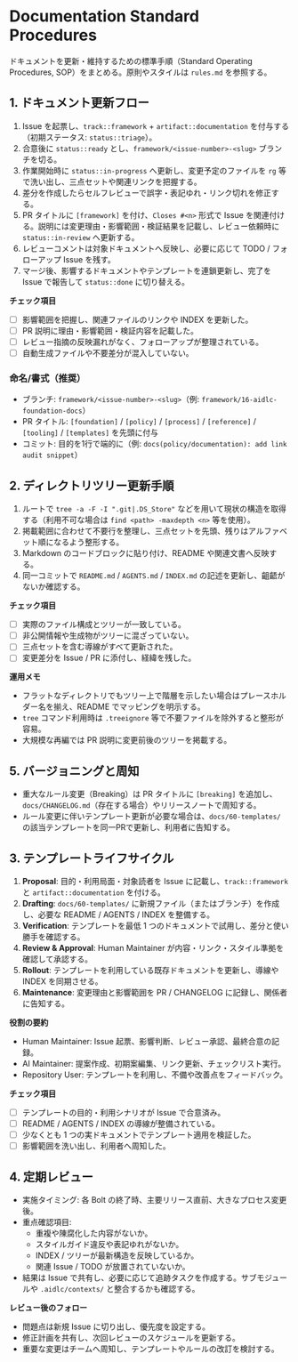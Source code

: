 # Documentation Standard Procedures

ドキュメントを更新・維持するための標準手順（Standard Operating Procedures, SOP）をまとめる。原則やスタイルは `rules.md` を参照する。

## 1. ドキュメント更新フロー
1. Issue を起票し、`track::framework` + `artifact::documentation` を付与する（初期ステータス: `status::triage`）。
2. 合意後に `status::ready` とし、`framework/<issue-number>-<slug>` ブランチを切る。
3. 作業開始時に `status::in-progress` へ更新し、変更予定のファイルを `rg` 等で洗い出し、三点セットや関連リンクを把握する。
4. 差分を作成したらセルフレビューで誤字・表記ゆれ・リンク切れを修正する。
5. PR タイトルに `[framework]` を付け、`Closes #<n>` 形式で Issue を関連付ける。説明には変更理由・影響範囲・検証結果を記載し、レビュー依頼時に `status::in-review` へ更新する。
6. レビューコメントは対象ドキュメントへ反映し、必要に応じて TODO / フォローアップ Issue を残す。
7. マージ後、影響するドキュメントやテンプレートを連鎖更新し、完了を Issue で報告して `status::done` に切り替える。

**チェック項目**
- [ ] 影響範囲を把握し、関連ファイルのリンクや INDEX を更新した。  
- [ ] PR 説明に理由・影響範囲・検証内容を記載した。  
- [ ] レビュー指摘の反映漏れがなく、フォローアップが整理されている。  
- [ ] 自動生成ファイルや不要差分が混入していない。  

### 命名/書式（推奨）
- ブランチ: `framework/<issue-number>-<slug>`（例: `framework/16-aidlc-foundation-docs`）
- PR タイトル: `[foundation]` / `[policy]` / `[process]` / `[reference]` / `[tooling]` / `[templates]` を先頭に付与
- コミット: 目的を1行で端的に（例: `docs(policy/documentation): add link audit snippet`）

## 2. ディレクトリツリー更新手順
1. ルートで `tree -a -F -I ".git|.DS_Store"` などを用いて現状の構造を取得する（利用不可な場合は `find <path> -maxdepth <n>` 等を使用）。
2. 掲載範囲に合わせて不要行を整理し、三点セットを先頭、残りはアルファベット順になるよう整形する。
3. Markdown のコードブロックに貼り付け、README や関連文書へ反映する。
4. 同一コミットで `README.md` / `AGENTS.md` / `INDEX.md` の記述を更新し、齟齬がないか確認する。

**チェック項目**
- [ ] 実際のファイル構成とツリーが一致している。  
- [ ] 非公開情報や生成物がツリーに混ざっていない。  
- [ ] 三点セットを含む導線がすべて更新された。  
- [ ] 変更差分を Issue / PR に添付し、経緯を残した。  

**運用メモ**
- フラットなディレクトリでもツリー上で階層を示したい場合はプレースホルダー名を揃え、README でマッピングを明示する。
- `tree` コマンド利用時は `.treeignore` 等で不要ファイルを除外すると整形が容易。
- 大規模な再編では PR 説明に変更前後のツリーを掲載する。

## 5. バージョニングと周知
- 重大なルール変更（Breaking）は PR タイトルに `[breaking]` を追加し、`docs/CHANGELOG.md`（存在する場合）やリリースノートで周知する。
- ルール変更に伴いテンプレート更新が必要な場合は、`docs/60-templates/` の該当テンプレートを同一PRで更新し、利用者に告知する。

## 3. テンプレートライフサイクル
1. **Proposal**: 目的・利用局面・対象読者を Issue に記載し、`track::framework` と `artifact::documentation` を付ける。
2. **Drafting**: `docs/60-templates/` に新規ファイル（またはブランチ）を作成し、必要な README / AGENTS / INDEX を整備する。
3. **Verification**: テンプレートを最低 1 つのドキュメントで試用し、差分と使い勝手を確認する。
4. **Review & Approval**: Human Maintainer が内容・リンク・スタイル準拠を確認して承認する。
5. **Rollout**: テンプレートを利用している既存ドキュメントを更新し、導線や INDEX を同期させる。
6. **Maintenance**: 変更理由と影響範囲を PR / CHANGELOG に記録し、関係者に告知する。

**役割の要約**
- Human Maintainer: Issue 起票、影響判断、レビュー承認、最終合意の記録。
- AI Maintainer: 提案作成、初期案編集、リンク更新、チェックリスト実行。
- Repository User: テンプレートを利用し、不備や改善点をフィードバック。

**チェック項目**
- [ ] テンプレートの目的・利用シナリオが Issue で合意済み。  
- [ ] README / AGENTS / INDEX の導線が整備されている。  
- [ ] 少なくとも 1 つの実ドキュメントでテンプレート適用を検証した。  
- [ ] 影響範囲を洗い出し、利用者へ周知した。  

## 4. 定期レビュー
- 実施タイミング: 各 Bolt の終了時、主要リリース直前、大きなプロセス変更後。
- 重点確認項目:
  - 重複や陳腐化した内容がないか。
  - スタイルガイド違反や表記ゆれがないか。
  - INDEX / ツリーが最新構造を反映しているか。
  - 関連 Issue / TODO が放置されていないか。
- 結果は Issue で共有し、必要に応じて追跡タスクを作成する。サブモジュールや `.aidlc/contexts/` と整合するかも確認する。

**レビュー後のフォロー**
- 問題点は新規 Issue に切り出し、優先度を設定する。
- 修正計画を共有し、次回レビューのスケジュールを更新する。
- 重要な変更はチームへ周知し、テンプレートやルールの改訂を検討する。
